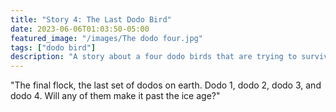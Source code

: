 ```yaml
---
title: "Story 4: The Last Dodo Bird"
date: 2023-06-06T01:03:50-05:00
featured_image: "/images/The dodo four.jpg"
tags: ["dodo bird"]
description: "A story about a four dodo birds that are trying to survive the ice age."
---
```

"The final flock, the last set of dodos on earth. Dodo 1, dodo 2, dodo 3, and dodo 4. Will any of them make it past the ice age?"
